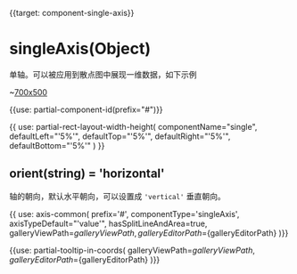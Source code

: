 
{{target: component-single-axis}}

# singleAxis(Object)

单轴。可以被应用到散点图中展现一维数据，如下示例

~[700x500](${galleryViewPath}scatter-single-axis&edit=1&reset=1)

{{use: partial-component-id(prefix="#")}}

{{ use: partial-rect-layout-width-height(
    componentName="single",
    defaultLeft="'5%'",
    defaultTop="'5%'",
    defaultRight="'5%'",
    defaultBottom="'5%'"
) }}

## orient(string) = 'horizontal'

轴的朝向，默认水平朝向，可以设置成 `'vertical'` 垂直朝向。

{{ use: axis-common(
    prefix='#',
    componentType='singleAxis',
    axisTypeDefault="'value'",
    hasSplitLineAndArea=true,
    galleryViewPath=${galleryViewPath},
    galleryEditorPath=${galleryEditorPath}
)}}


{{use: partial-tooltip-in-coords(
    galleryViewPath=${galleryViewPath},
    galleryEditorPath=${galleryEditorPath}
)}}